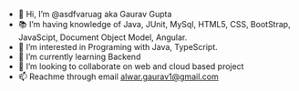 - 👋 Hi, I’m @asdfvaruag aka Gaurav Gupta
- 📚 I’m having knowledge of Java, JUnit, MySql, HTML5, CSS, BootStrap, JavaScipt, Document Object Model, Angular. 
- 👀 I’m interested in Programing with Java, TypeScript.
- 🌱 I’m currently learning Backend
- 💞️ I’m looking to collaborate on web and cloud based project
- 📫 Reachme through email alwar.gaurav1@gmail.com

<!---
asdfvaruag/asdfvaruag is a ✨ special ✨ repository because its `README.md` (this file) appears on your GitHub profile.
You can click the Preview link to take a look at your changes.
--->
